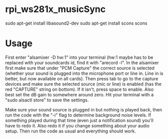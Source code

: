 # rpi_ws281x_musicSync

sudo apt-get install libasound2-dev
sudo apt-get install scons
scons

# Usage
First enter "alsamixer -D hw:1" into your terminal (hw:1 maybe has to be replaced with your soundcards id, find it with "arecord -l". In the alsamixer first make sure that under "PCM Capture" the correct source is selected (whether your sound is plugged into the microphone port or line in. Line in is better, but now available on all cards). Then press tab to go to the capture devices and make sure the selected source (mic or line) is enabled (has the red "CAPTURE" string on bottom). If it isn't, press space to enable. Also best set the dB gain to somewhere around zero. Hit your terminal with a "sudo alsactl store" to save the settings.

Make sure your sound source is plugged in but nothing is played back, then run the code with the "-i" flag to determine background noise levels. If something played during that time (even just a notification sound) you'll have to redo it. Also redo it if you change something about your audio setup. Then run the code as usual and everything should work.
